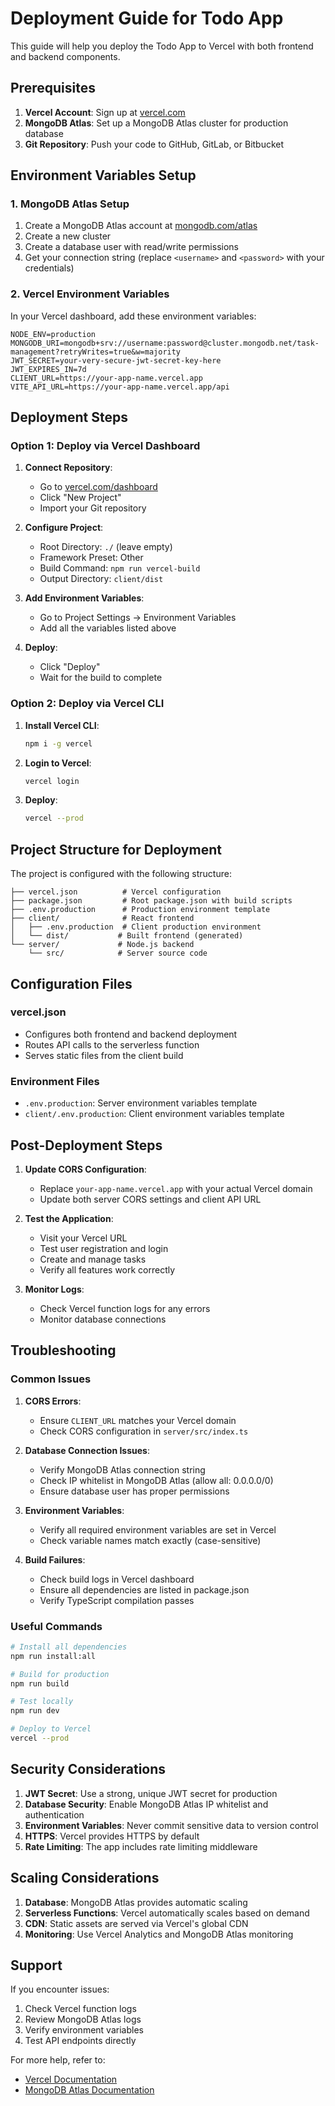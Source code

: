 # Deployment Guide for Todo App

This guide will help you deploy the Todo App to Vercel with both frontend and backend components.

## Prerequisites

1. **Vercel Account**: Sign up at [vercel.com](https://vercel.com)
2. **MongoDB Atlas**: Set up a MongoDB Atlas cluster for production database
3. **Git Repository**: Push your code to GitHub, GitLab, or Bitbucket

## Environment Variables Setup

### 1. MongoDB Atlas Setup
1. Create a MongoDB Atlas account at [mongodb.com/atlas](https://mongodb.com/atlas)
2. Create a new cluster
3. Create a database user with read/write permissions
4. Get your connection string (replace `<username>` and `<password>` with your credentials)

### 2. Vercel Environment Variables
In your Vercel dashboard, add these environment variables:

```
NODE_ENV=production
MONGODB_URI=mongodb+srv://username:password@cluster.mongodb.net/task-management?retryWrites=true&w=majority
JWT_SECRET=your-very-secure-jwt-secret-key-here
JWT_EXPIRES_IN=7d
CLIENT_URL=https://your-app-name.vercel.app
VITE_API_URL=https://your-app-name.vercel.app/api
```

## Deployment Steps

### Option 1: Deploy via Vercel Dashboard

1. **Connect Repository**:
   - Go to [vercel.com/dashboard](https://vercel.com/dashboard)
   - Click "New Project"
   - Import your Git repository

2. **Configure Project**:
   - Root Directory: `./` (leave empty)
   - Framework Preset: Other
   - Build Command: `npm run vercel-build`
   - Output Directory: `client/dist`

3. **Add Environment Variables**:
   - Go to Project Settings → Environment Variables
   - Add all the variables listed above

4. **Deploy**:
   - Click "Deploy"
   - Wait for the build to complete

### Option 2: Deploy via Vercel CLI

1. **Install Vercel CLI**:
   ```bash
   npm i -g vercel
   ```

2. **Login to Vercel**:
   ```bash
   vercel login
   ```

3. **Deploy**:
   ```bash
   vercel --prod
   ```

## Project Structure for Deployment

The project is configured with the following structure:

```
├── vercel.json          # Vercel configuration
├── package.json         # Root package.json with build scripts
├── .env.production      # Production environment template
├── client/              # React frontend
│   ├── .env.production  # Client production environment
│   └── dist/           # Built frontend (generated)
└── server/             # Node.js backend
    └── src/            # Server source code
```

## Configuration Files

### vercel.json
- Configures both frontend and backend deployment
- Routes API calls to the serverless function
- Serves static files from the client build

### Environment Files
- `.env.production`: Server environment variables template
- `client/.env.production`: Client environment variables template

## Post-Deployment Steps

1. **Update CORS Configuration**:
   - Replace `your-app-name.vercel.app` with your actual Vercel domain
   - Update both server CORS settings and client API URL

2. **Test the Application**:
   - Visit your Vercel URL
   - Test user registration and login
   - Create and manage tasks
   - Verify all features work correctly

3. **Monitor Logs**:
   - Check Vercel function logs for any errors
   - Monitor database connections

## Troubleshooting

### Common Issues

1. **CORS Errors**:
   - Ensure `CLIENT_URL` matches your Vercel domain
   - Check CORS configuration in `server/src/index.ts`

2. **Database Connection Issues**:
   - Verify MongoDB Atlas connection string
   - Check IP whitelist in MongoDB Atlas (allow all: 0.0.0.0/0)
   - Ensure database user has proper permissions

3. **Environment Variables**:
   - Verify all required environment variables are set in Vercel
   - Check variable names match exactly (case-sensitive)

4. **Build Failures**:
   - Check build logs in Vercel dashboard
   - Ensure all dependencies are listed in package.json
   - Verify TypeScript compilation passes

### Useful Commands

```bash
# Install all dependencies
npm run install:all

# Build for production
npm run build

# Test locally
npm run dev

# Deploy to Vercel
vercel --prod
```

## Security Considerations

1. **JWT Secret**: Use a strong, unique JWT secret for production
2. **Database Security**: Enable MongoDB Atlas IP whitelist and authentication
3. **Environment Variables**: Never commit sensitive data to version control
4. **HTTPS**: Vercel provides HTTPS by default
5. **Rate Limiting**: The app includes rate limiting middleware

## Scaling Considerations

1. **Database**: MongoDB Atlas provides automatic scaling
2. **Serverless Functions**: Vercel automatically scales based on demand
3. **CDN**: Static assets are served via Vercel's global CDN
4. **Monitoring**: Use Vercel Analytics and MongoDB Atlas monitoring

## Support

If you encounter issues:
1. Check Vercel function logs
2. Review MongoDB Atlas logs
3. Verify environment variables
4. Test API endpoints directly

For more help, refer to:
- [Vercel Documentation](https://vercel.com/docs)
- [MongoDB Atlas Documentation](https://docs.atlas.mongodb.com/)